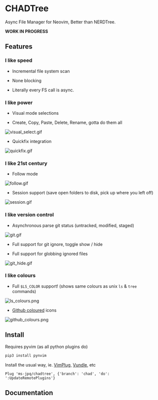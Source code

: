 # CHADTree

Async File Manager for Neovim, Better than NERDTree.

**WORK IN PROGRESS**

## Features

### I like speed

- Incremental file system scan

- None blocking

- Literally every FS call is async.

### I like power

- Visual mode selections

- Create, Copy, Paste, Delete, Rename, gotta do them all

![visual_select.gif](https://raw.githubusercontent.com/ms-jpq/chadtree/chad/preview/visual_select.gif)

- Quickfix integration

![quickfix.gif](https://raw.githubusercontent.com/ms-jpq/chadtree/chad/preview/quickfix.gif)

### I like 21st century

- Follow mode

![follow.gif](https://raw.githubusercontent.com/ms-jpq/chadtree/chad/preview/follow.gif)

- Session support (save open folders to disk, pick up where you left off)

![session.gif](https://raw.githubusercontent.com/ms-jpq/chadtree/chad/preview/session.gif)

### I like version control

- Asynchronous parse git status (untracked, modified, staged)

![git.gif](https://raw.githubusercontent.com/ms-jpq/chadtree/chad/preview/git.gif)

- Full support for git ignore, toggle show / hide

- Full support for globbing ignored files

![git_hide.gif](https://raw.githubusercontent.com/ms-jpq/chadtree/chad/preview/git_hide.gif)

### I like colours

- Full `$LS_COLOR` support! (shows same colours as unix `ls` & `tree` commands)

![ls_colours.png](https://raw.githubusercontent.com/ms-jpq/chadtree/chad/preview/ls_colours.png)

- [Github coloured](https://github.com/github/linguist) icons

![github_colours.png](https://raw.githubusercontent.com/ms-jpq/chadtree/chad/preview/github_colours.png)

## Install

Requires pyvim (as all python plugins do)

```sh
pip3 install pynvim
```

Install the usual way, ie. [VimPlug](https://github.com/junegunn/vim-plug), [Vundle](https://github.com/VundleVim/Vundle.vim), etc

```VimL
Plug 'ms-jpq/chadtree', {'branch': 'chad', 'do': ':UpdateRemotePlugins'}
```

## Documentation
